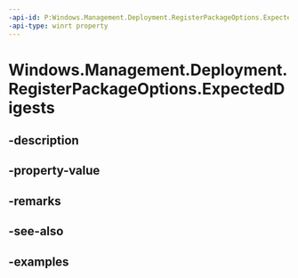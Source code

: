```yaml
---
-api-id: P:Windows.Management.Deployment.RegisterPackageOptions.ExpectedDigests
-api-type: winrt property
---
```


# Windows.Management.Deployment.RegisterPackageOptions.ExpectedDigests

<!--
public System.Collections.Generic.IDictionary<System.Uri,string> ExpectedDigests { get; }
-->


## -description

## -property-value

## -remarks

## -see-also

## -examples



